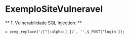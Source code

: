 # ExemploSiteVulneravel


** 1. Vulnerabilidade SQL Injection: **

```
= preg_replace('/[^[:alpha:]_]/', '',$_POST['login']);
```
